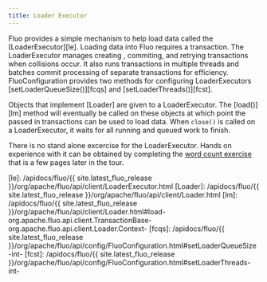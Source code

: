 ```yaml
---
title: Loader Executor
---
```


Fluo provides a simple mechanism to help load data called the [LoaderExecutor][le].  Loading data
into Fluo requires a transaction.  The LoaderExecutor manages creating , commiting, and retrying
transactions when collisions occur.  It also runs transactions in multiple threads and batches
commit processing of separate transactions for efficiency.  FluoConfiguration provides two methods
for configuring LoaderExecutors [setLoaderQueueSize()][fcqs] and [setLoaderThreads()][fcst].

Objects that implement [Loader] are given to a LoaderExecutor.  The [load()][lm] method will
eventually be called on these objects at which point the passed in transactions can be used to load
data.  When `close()` is called on a LoaderExecutor, it waits for all running and queued work to
finish.

There is no stand alone excercise for the LoaderExecutor.  Hands on experience with it can be
obtained by completing the [word count exercise](/tour/exercise-1/) that is a few pages later in
the tour.

[le]: /apidocs/fluo/{{ site.latest_fluo_release }}/org/apache/fluo/api/client/LoaderExecutor.html
[Loader]: /apidocs/fluo/{{ site.latest_fluo_release }}/org/apache/fluo/api/client/Loader.html
[lm]: /apidocs/fluo/{{ site.latest_fluo_release }}/org/apache/fluo/api/client/Loader.html#load-org.apache.fluo.api.client.TransactionBase-org.apache.fluo.api.client.Loader.Context-
[fcqs]: /apidocs/fluo/{{ site.latest_fluo_release }}/org/apache/fluo/api/config/FluoConfiguration.html#setLoaderQueueSize-int-
[fcst]: /apidocs/fluo/{{ site.latest_fluo_release }}/org/apache/fluo/api/config/FluoConfiguration.html#setLoaderThreads-int-
